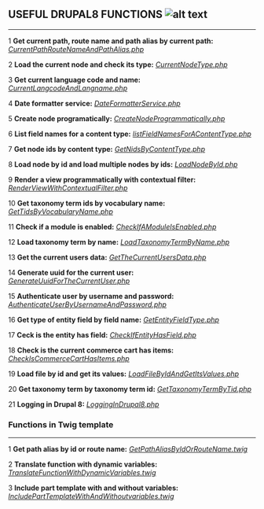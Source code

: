 
## USEFUL DRUPAL8 FUNCTIONS ![alt text](https://goo.gl/nHNCGw "Drupal 8 Logo")
---------------------

1 **Get current path, route name and path alias by current path:**
    *[CurrentPathRouteNameAndPathAlias.php](https://github.com/BoldizArt/UsefulDrupal8Functions/blob/master/CurrentPathRouteNameAndPathAlias.php)*

2 **Load the current node and check its type:**
    *[CurrentNodeType.php](https://github.com/BoldizArt/UsefulDrupal8Functions/blob/master/CurrentNodeType.php)*

3 **Get current language code and name:**
    *[CurrentLangcodeAndLangname.php](https://github.com/BoldizArt/UsefulDrupal8Functions/blob/master/CurrentLangcodeAndLangname.php)*

4 **Date formatter service:**
    *[DateFormatterService.php](https://github.com/BoldizArt/UsefulDrupal8Functions/blob/master/DateFormatterService.php)*

5 **Create node programatically:**
    *[CreateNodeProgrammatically.php](https://github.com/BoldizArt/UsefulDrupal8Functions/blob/master/CreateNodeProgrammatically.php)*

6 **List field names for a content type:**
    *[listFieldNamesForAContentType.php](https://github.com/BoldizArt/UsefulDrupal8Functions/blob/master/listFieldNamesForAContentType.php)*

7 **Get node ids by content type:**
    *[GetNidsByContentType.php](https://github.com/BoldizArt/UsefulDrupal8Functions/blob/master/GetNidsByContentType.php)*

8 **Load node by id and load multiple nodes by ids:**
    *[LoadNodeById.php](https://github.com/BoldizArt/UsefulDrupal8Functions/blob/master/LoadNodeById.php)*

9 **Render a view programmatically with contextual filter:**
    *[RenderViewWithContextualFilter.php](https://github.com/BoldizArt/UsefulDrupal8Functions/blob/master/RenderViewWithContextualFilter.php)*

10 **Get taxonomy term ids by vocabulary name:**
    *[GetTidsByVocabularyName.php](https://github.com/BoldizArt/UsefulDrupal8Functions/blob/master/GetTidsByVocabularyName.php)*

11 **Check if a module is enabled:**
    *[CheckIfAModuleIsEnabled.php](https://github.com/BoldizArt/UsefulDrupal8Functions/blob/master/CheckIfAModuleIsEnabled.php)*

12 **Load taxonomy term by name:**
    *[LoadTaxonomyTermByName.php](https://github.com/BoldizArt/UsefulDrupal8Functions/blob/master/LoadTaxonomyTermByName.php)*

13 **Get the current users data:**
    *[GetTheCurrentUsersData.php](https://github.com/BoldizArt/UsefulDrupal8Functions/blob/master/GetTheCurrentUsersData.php)*

14 **Generate uuid for the current user:**
    *[GenerateUuidForTheCurrentUser.php](https://github.com/BoldizArt/UsefulDrupal8Functions/blob/master/GenerateUuidForTheCurrentUser.php)*

15 **Authenticate user by username and password:**
    *[AuthenticateUserByUsernameAndPassword.php](https://github.com/BoldizArt/UsefulDrupal8Functions/blob/master/AuthenticateUserByUsernameAndPassword.php)*

16 **Get type of entity field by field name:**
    *[GetEntityFieldType.php](https://github.com/BoldizArt/UsefulDrupal8Functions/blob/master/GetEntityFieldType.php)*

17 **Ceck is the entity has field:**
    *[CheckIfEntityHasField.php](https://github.com/BoldizArt/UsefulDrupal8Functions/blob/master/CheckIfEntityHasField.php)*

18 **Check is the current commerce cart has items:**
    *[CheckIsCommerceCartHasItems.php](https://github.com/BoldizArt/UsefulDrupal8Functions/blob/master/CheckIsCommerceCartHasItems.php)*

19 **Load file by id and get its values:**
    *[LoadFileByIdAndGetItsValues.php](https://github.com/BoldizArt/UsefulDrupal8Functions/blob/master/LoadFileByIdAndGetItsValues.php)*

20 **Get taxonomy term by taxonomy term id:**
    *[GetTaxonomyTermByTid.php](https://github.com/BoldizArt/UsefulDrupal8Functions/blob/master/getTaxonomyTermByTid.php)*

21 **Logging in Drupal 8:**
    *[LoggingInDrupal8.php](https://github.com/BoldizArt/UsefulDrupal8Functions/blob/master/LoggingInDrupal8.php)*


### Functions in Twig template ###
-----

1 **Get path alias by id or route name:**
    *[GetPathAliasByIdOrRouteName.twig](https://github.com/BoldizArt/UsefulDrupal8Functions/blob/master/GetPathAliasByIdOrRouteName.twig)*

2 **Translate function with dynamic variables:**
    *[TranslateFunctionWithDynamicVariables.twig](https://github.com/BoldizArt/UsefulDrupal8Functions/blob/master/TranslateFunctionWithDynamicVariables.twig)*

3 **Include part template with and without variables:**
    *[IncludePartTemplateWithAndWithoutvariables.twig](https://github.com/BoldizArt/UsefulDrupal8Functions/blob/master/IncludePartTemplateWithAndWithoutvariables.twig)*


